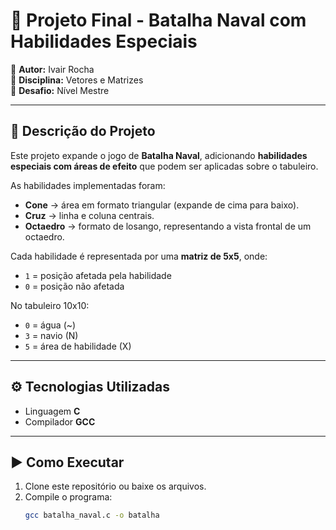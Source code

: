# 🚢 Projeto Final - Batalha Naval com Habilidades Especiais

📌 **Autor:** Ivair Rocha  
📌 **Disciplina:** Vetores e Matrizes  
📌 **Desafio:** Nível Mestre  

---

## 📖 Descrição do Projeto
Este projeto expande o jogo de **Batalha Naval**, adicionando **habilidades especiais com áreas de efeito** que podem ser aplicadas sobre o tabuleiro.  

As habilidades implementadas foram:  

- **Cone** → área em formato triangular (expande de cima para baixo).  
- **Cruz** → linha e coluna centrais.  
- **Octaedro** → formato de losango, representando a vista frontal de um octaedro.  

Cada habilidade é representada por uma **matriz de 5x5**, onde:  
- `1` = posição afetada pela habilidade  
- `0` = posição não afetada  

No tabuleiro 10x10:  
- `0` = água (~)  
- `3` = navio (N)  
- `5` = área de habilidade (X)  

---

## ⚙️ Tecnologias Utilizadas
- Linguagem **C**
- Compilador **GCC**

---

## ▶️ Como Executar
1. Clone este repositório ou baixe os arquivos.  
2. Compile o programa:  
   ```bash
   gcc batalha_naval.c -o batalha
